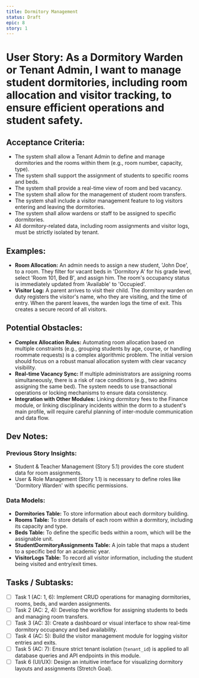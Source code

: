 ```yaml
---
title: Dormitory Management
status: Draft
epic: 8
story: 1
---
```


# User Story: As a Dormitory Warden or Tenant Admin, I want to manage student dormitories, including room allocation and visitor tracking, to ensure efficient operations and student safety.

## Acceptance Criteria:
- The system shall allow a Tenant Admin to define and manage dormitories and the rooms within them (e.g., room number, capacity, type).
- The system shall support the assignment of students to specific rooms and beds.
- The system shall provide a real-time view of room and bed vacancy.
- The system shall allow for the management of student room transfers.
- The system shall include a visitor management feature to log visitors entering and leaving the dormitories.
- The system shall allow wardens or staff to be assigned to specific dormitories.
- All dormitory-related data, including room assignments and visitor logs, must be strictly isolated by tenant.

## Examples:
- **Room Allocation:** An admin needs to assign a new student, 'John Doe', to a room. They filter for vacant beds in 'Dormitory A' for his grade level, select 'Room 101, Bed B', and assign him. The room's occupancy status is immediately updated from 'Available' to 'Occupied'.
- **Visitor Log:** A parent arrives to visit their child. The dormitory warden on duty registers the visitor's name, who they are visiting, and the time of entry. When the parent leaves, the warden logs the time of exit. This creates a secure record of all visitors.

## Potential Obstacles:
- **Complex Allocation Rules:** Automating room allocation based on multiple constraints (e.g., grouping students by age, course, or handling roommate requests) is a complex algorithmic problem. The initial version should focus on a robust manual allocation system with clear vacancy visibility.
- **Real-time Vacancy Sync:** If multiple administrators are assigning rooms simultaneously, there is a risk of race conditions (e.g., two admins assigning the same bed). The system needs to use transactional operations or locking mechanisms to ensure data consistency.
- **Integration with Other Modules:** Linking dormitory fees to the Finance module, or linking disciplinary incidents within the dorm to a student's main profile, will require careful planning of inter-module communication and data flow.

## Dev Notes:

### Previous Story Insights:
- Student & Teacher Management (Story 5.1) provides the core student data for room assignments.
- User & Role Management (Story 1.1) is necessary to define roles like 'Dormitory Warden' with specific permissions.

### Data Models:
- **Dormitories Table:** To store information about each dormitory building.
- **Rooms Table:** To store details of each room within a dormitory, including its capacity and type.
- **Beds Table:** To define the specific beds within a room, which will be the assignable unit.
- **StudentDormitoryAssignments Table:** A join table that maps a student to a specific bed for an academic year.
- **VisitorLogs Table:** To record all visitor information, including the student being visited and entry/exit times.

## Tasks / Subtasks:
- [ ] Task 1 (AC: 1, 6): Implement CRUD operations for managing dormitories, rooms, beds, and warden assignments.
- [ ] Task 2 (AC: 2, 4): Develop the workflow for assigning students to beds and managing room transfers.
- [ ] Task 3 (AC: 3): Create a dashboard or visual interface to show real-time dormitory occupancy and bed availability.
- [ ] Task 4 (AC: 5): Build the visitor management module for logging visitor entries and exits.
- [ ] Task 5 (AC: 7): Ensure strict tenant isolation (`tenant_id`) is applied to all database queries and API endpoints in this module.
- [ ] Task 6 (UI/UX): Design an intuitive interface for visualizing dormitory layouts and assignments (Stretch Goal).
